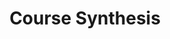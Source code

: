 ---
layout: module
title: "Course Synthesis"
type: topic
num: 11
draft: 0
projects: [2]
start_date: 2024-12-05
slides:
    - start_date: 2024-12-05
      num: 16
      type: lecture
      title: Course Synthesis
      url: https://docs.google.com/presentation/d/13ZoVNNm5agKxtfgN8SPK6_NVG-ydNjZKFaRmM9dohjg/edit?usp=sharing
videos:
    - start_date: 2024-12-05
      type: video
      title: Lecture recording
      url: https://drive.google.com/file/d/18IXsnskGhlBzEKY-pNlw8WdQWJEEveoK/view?usp=drive_link
---